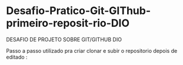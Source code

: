 # Desafio-Pratico-Git-GIThub-primeiro-reposit-rio-DIO
DESAFIO DE PROJETO SOBRE GIT/GITHUB DIO

Passo a passo utilizado pra criar clonar e subir o repositorio depois de editado :
